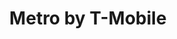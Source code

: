 ---
title: "Metro by T-Mobile"
url: /greenville/metro-by-t-mobile-laurens-road/
shop: mobile phone
---